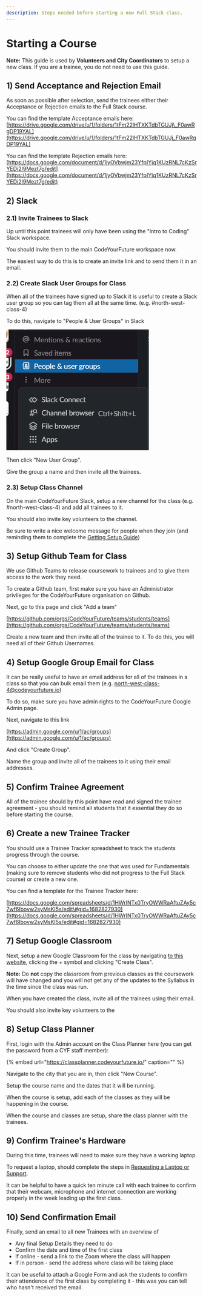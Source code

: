 ```yaml
---
description: Steps needed before starting a new Full Stack class.
---
```


# Starting a Course

**Note:** This guide is used by **Volunteers and City Coordinators** to setup a new class. If you are a trainee, you do not need to use this guide.

## 1\) Send Acceptance and Rejection Email

As soon as possible after selection, send the trainees either their Acceptance or Rejection emails to the Full Stack course.

You can find the template Acceptance emails here: [https://drive.google.com/drive/u/1/folders/1tFm22lHTXKTdbTGUJj\_F0awRgDP19YAL](https://drive.google.com/drive/u/1/folders/1tFm22lHTXKTdbTGUJj_F0awRgDP19YAL)

You can find the template Rejection emails here: [https://docs.google.com/document/d/1jyOVbwjm23YfpIYjq1KUzRNL7cKzSrYEDi2I9Mezt7g/edit](https://docs.google.com/document/d/1jyOVbwjm23YfpIYjq1KUzRNL7cKzSrYEDi2I9Mezt7g/edit)

## 2\) Slack

### 2.1\) Invite Trainees to Slack

Up until this point trainees will only have been using the "Intro to Coding" Slack workspace.

You should invite them to the main CodeYourFuture workspace now.

The easiest way to do this is to create an invite link and to send them it in an email.

### 2.2\) Create Slack User Groups for Class

When all of the trainees have signed up to Slack it is useful to create a Slack user group so you can tag them all at the same time. \(e.g. \#north-west-class-4\)

To do this, navigate to "People & User Groups" in Slack

![](../../.gitbook/assets/image%20%281%29.png)

Then click "New User Group".

Give the group a name and then invite all the trainees.

### 2.3\) Setup Class Channel

On the main CodeYourFuture Slack, setup a new channel for the class \(e.g. \#north-west-class-4\) and add all trainees to it.

You should also invite key volunteers to the channel.

Be sure to write a nice welcome message for people when they join \(and reminding them to complete the [Getting Setup Guide](getting-setup.md)\)

## 3\) Setup Github Team for Class

We use Github Teams to release coursework to trainees and to give them access to the work they need.

To create a Github team, first make sure you have an Administrator privileges for the CodeYourFuture organisation on Github.

Next, go to this page and click "Add a team"

[https://github.com/orgs/CodeYourFuture/teams/students/teams](https://github.com/orgs/CodeYourFuture/teams/students/teams)

Create a new team and then invite all of the trainee to it. To do this, you will need all of their Github Usernames.

## 4\) Setup Google Group Email for Class

It can be really useful to have an email address for all of the trainees in a class so that you can bulk email them \(e.g. north-west-class-4@codeyourfuture.io\)

To do so, make sure you have admin rights to the CodeYourFuture Google Admin page.

Next, navigate to this link

[https://admin.google.com/u/1/ac/groups](https://admin.google.com/u/1/ac/groups)

And click "Create Group".

Name the group and invite all of the trainees to it using their email addresses.

## 5\) Confirm Trainee Agreement

All of the trainee should by this point have read and signed the trainee agreement - you should remind all students that it essential they do so before starting the course.

## 6\) Create a new Trainee Tracker

You should use a Trainee Tracker spreadsheet to track the students progress through the course.

You can choose to either update the one that was used for Fundamentals \(making sure to remove students who did not progress to the Full Stack course\) or create a new one.

You can find a template for the Trainee Tracker here:

[https://docs.google.com/spreadsheets/d/1HWrINTx0TryOWWRaAftuZAy5c7wf6Ibovw2syMsKI5s/edit\#gid=1682827930](https://docs.google.com/spreadsheets/d/1HWrINTx0TryOWWRaAftuZAy5c7wf6Ibovw2syMsKI5s/edit#gid=1682827930)

## 7\) Setup Google Classroom

Next, setup a new Google Classroom for the class by navigating [to this website](https://classroom.google.com), clicking the + symbol and clicking "Create Class".

**Note:** Do **not** copy the classroom from previous classes as the coursework will have changed and you will not get any of the updates to the Syllabus in the time since the class was run.

When you have created the class, invite all of the trainees using their email.

You should also invite key volunteers to the

## 8\) Setup Class Planner

First, login with the Admin account on the Class Planner here \(you can get the password from a CYF staff member\):

{% embed url="https://classplanner.codeyourfuture.io/" caption="" %}

Navigate to the city that you are in, then click "New Course".

Setup the course name and the dates that it will be running.

When the course is setup, add each of the classes as they will be happening in the course.

When the course and classes are setup, share the class planner with the trainees.

## 9\) Confirm Trainee's Hardware

During this time, trainees will need to make sure they have a working laptop.

To request a laptop, should complete the steps in [Requesting a Laptop or Support](laptops/requesting-a-laptop-or-support.md).

It can be helpful to have a quick ten minute call with each trainee to confirm that their webcam, microphone and internet connection are working properly in the week leading up the first class.

## 10\) Send Confirmation Email

Finally, send an email to all new Trainees with an overview of

* Any final Setup Details they need to do
* Confirm the date and time of the first class
* If online - send a link to the Zoom where the class will happen
* If in person - send the address where class will be taking place

It can be useful to attach a Google Form and ask the students to confirm their attendence of the first class by completing it - this was you can tell who hasn't received the email.

